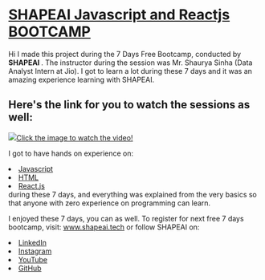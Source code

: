# [SHAPEAI Javascript and Reactjs BOOTCAMP](https://shapeai-reactjs-bootcamp-manjimabanerjee.netlify.app/)
<p>Hi I made this project during the 7 Days Free Bootcamp, conducted by <b> SHAPEAI
</b>.
The instructor during the session was Mr. Shaurya Sinha (Data Analyst Intern at Jio). I got to
learn a lot during these 7 days and it was an amazing experience learning with SHAPEAI.
</p>
<h2>Here's the link for you to watch the sessions as well:</h2>
<p>
<a href="https://www.youtube.com/playlist?list=PL7zl8TDRnbulLetcbkthT0p_IzwgRAYbu"> <img src="https://github.com/ShapeAI/PYTHON-AND-DATA-ANALYTICS/blob/main/YOUTUBE%20THUMBNAIL-4.png?raw=true">Click the image to watch the video!</a>
</p>
<p>I got to have hands on experience on:
<li><a href="https://www.javascript.com/">Javascript</a>
<li><a href="https://html.com/">HTML</a>
<li><a href="https://reactjs.org/">React.js</a>
<br>during these 7 days, and everything was explained from the very basics so that
anyone with zero experience on programming can learn.
</p>
<p>I enjoyed these 7 days, you can as well. 
To register for next free 7 days bootcamp, visit:
<a href="https://www.shapeai.tech"> www.shapeai.tech</a>
or follow SHAPEAI on:
<li><a href="https://in.linkedin.com/company/shapeai">LinkedIn</a>
<li><a href="https://www.instagram.com/shape.ai/?hl=en">Instagram</a>
<li><a href="https://www.youtube.com/channel/UCTUvDLTW9meuDXWcbmISPdA">YouTube</a>
<li><a href="https://github.com/shapeai">GitHub</a>
</p>
